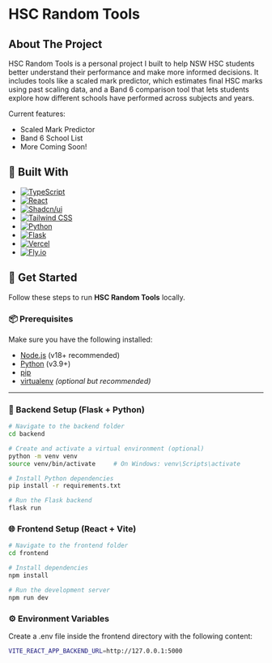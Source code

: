 # HSC Random Tools

## About The Project

HSC Random Tools is a personal project I built to help NSW HSC students better understand their performance and make more informed decisions. It includes tools like a scaled mark predictor, which estimates final HSC marks using past scaling data, and a Band 6 comparison tool that lets students explore how different schools have performed across subjects and years.

Current features:
* Scaled Mark Predictor
* Band 6 School List
* More Coming Soon!

## 🔧 Built With
* [![TypeScript](https://img.shields.io/badge/TypeScript-3178C6?style=for-the-badge&logo=typescript&logoColor=white)](https://www.typescriptlang.org/)
* [![React](https://img.shields.io/badge/React-20232A?style=for-the-badge&logo=react&logoColor=61DAFB)](https://reactjs.org/)
* [![Shadcn/ui](https://img.shields.io/badge/Shadcn%2Fui-000000?style=for-the-badge&logo=tailwindcss&logoColor=white)](https://ui.shadcn.com/)
* [![Tailwind CSS](https://img.shields.io/badge/Tailwind_CSS-38B2AC?style=for-the-badge&logo=tailwind-css&logoColor=white)](https://tailwindcss.com/)
* [![Python](https://img.shields.io/badge/Python-3776AB?style=for-the-badge&logo=python&logoColor=white)](https://www.python.org/)
* [![Flask](https://img.shields.io/badge/Flask-000000?style=for-the-badge&logo=flask&logoColor=white)](https://flask.palletsprojects.com/)
* [![Vercel](https://img.shields.io/badge/Vercel-000000?style=for-the-badge&logo=vercel&logoColor=white)](https://vercel.com/)
* [![Fly.io](https://img.shields.io/badge/Fly.io-000000?style=for-the-badge&logo=flydotio&logoColor=white)](https://fly.io/)

## 🚀 Get Started

Follow these steps to run **HSC Random Tools** locally.

### 📦 Prerequisites

Make sure you have the following installed:

- [Node.js](https://nodejs.org/) (v18+ recommended)  
- [Python](https://www.python.org/downloads/) (v3.9+)  
- [pip](https://pip.pypa.io/en/stable/installation/)  
- [virtualenv](https://virtualenv.pypa.io/en/latest/installation.html) *(optional but recommended)*

---

### 🧠 Backend Setup (Flask + Python)

```bash
# Navigate to the backend folder
cd backend

# Create and activate a virtual environment (optional)
python -m venv venv
source venv/bin/activate     # On Windows: venv\Scripts\activate

# Install Python dependencies
pip install -r requirements.txt

# Run the Flask backend
flask run

```
### 🌐 Frontend Setup (React + Vite)
```bash
# Navigate to the frontend folder
cd frontend

# Install dependencies
npm install

# Run the development server
npm run dev
```

### ⚙️ Environment Variables
Create a .env file inside the frontend directory with the following content:
```bash
VITE_REACT_APP_BACKEND_URL=http://127.0.0.1:5000
```

